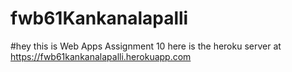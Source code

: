 # fwb61Kankanalapalli

#hey this is Web Apps Assignment 10 here is the heroku server at https://fwb61kankanalapalli.herokuapp.com
